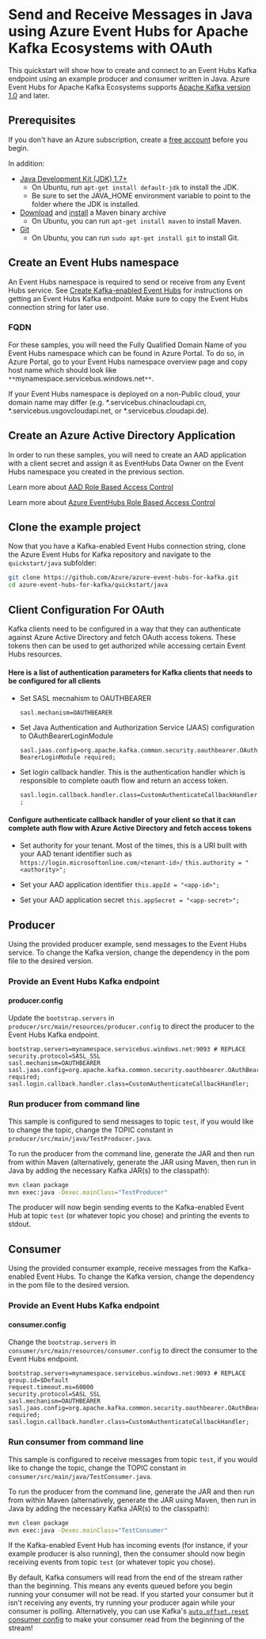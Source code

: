# Send and Receive Messages in Java using Azure Event Hubs for Apache Kafka Ecosystems with OAuth

This quickstart will show how to create and connect to an Event Hubs Kafka endpoint using an example producer and consumer written in Java. Azure Event Hubs for Apache Kafka Ecosystems supports [Apache Kafka version 1.0](https://kafka.apache.org/10/documentation.html) and later.

## Prerequisites

If you don't have an Azure subscription, create a [free account](https://azure.microsoft.com/free/?ref=microsoft.com&utm_source=microsoft.com&utm_medium=docs&utm_campaign=visualstudio) before you begin.

In addition:

* [Java Development Kit (JDK) 1.7+](http://www.oracle.com/technetwork/java/javase/downloads/index.html)
    * On Ubuntu, run `apt-get install default-jdk` to install the JDK.
    * Be sure to set the JAVA_HOME environment variable to point to the folder where the JDK is installed.
* [Download](http://maven.apache.org/download.cgi) and [install](http://maven.apache.org/install.html) a Maven binary archive
    * On Ubuntu, you can run `apt-get install maven` to install Maven.
* [Git](https://www.git-scm.com/downloads)
    * On Ubuntu, you can run `sudo apt-get install git` to install Git.

## Create an Event Hubs namespace

An Event Hubs namespace is required to send or receive from any Event Hubs service. See [Create Kafka-enabled Event Hubs](https://docs.microsoft.com/azure/event-hubs/event-hubs-create-kafka-enabled) for instructions on getting an Event Hubs Kafka endpoint. Make sure to copy the Event Hubs connection string for later use.

### FQDN

For these samples, you will need the Fully Qualified Domain Name of you Event Hubs namespace which can be found in Azure Portal. To do so, in Azure Portal, go to your Event Hubs namespace overview page and copy host name which should look like `**`mynamespace.servicebus.windows.net`**`.

If your Event Hubs namespace is deployed on a non-Public cloud, your domain name may differ (e.g. \*.servicebus.chinacloudapi.cn, \*.servicebus.usgovcloudapi.net, or \*.servicebus.cloudapi.de).

## Create an Azure Active Directory Application

In order to run these samples, you will need to create an AAD application with a client secret and assign it as EventHubs Data Owner on the Event Hubs namespace you created in the previous section.

Learn more about [AAD Role Based Access Control](https://docs.microsoft.com/en-us/azure/role-based-access-control/overview)

Learn more about [Azure EventHubs Role Based Access Control](https://docs.microsoft.com/en-us/azure/event-hubs/authorize-access-azure-active-directory)

## Clone the example project

Now that you have a Kafka-enabled Event Hubs connection string, clone the Azure Event Hubs for Kafka repository and navigate to the `quickstart/java` subfolder:

```bash
git clone https://github.com/Azure/azure-event-hubs-for-kafka.git
cd azure-event-hubs-for-kafka/quickstart/java
```

## Client Configuration For OAuth
Kafka clients need to be configured in a way that they can authenticate against Azure Active Directory and fetch OAuth access tokens. These tokens then can be used to get authorized while accessing certain Event Hubs resources.

#### Here is a list of authentication parameters for Kafka clients that needs to be configured for all clients

* Set SASL mecnahism to OAUTHBEARER

   `sasl.mechanism=OAUTHBEARER`
* Set Java Authentication and Authorization Service (JAAS) configuration to OAuthBearerLoginModule

   `sasl.jaas.config=org.apache.kafka.common.security.oauthbearer.OAuthBearerLoginModule required;`
* Set login callback handler. This is the authentication handler which is responsible to complete oauth flow and return an access token.

   `sasl.login.callback.handler.class=CustomAuthenticateCallbackHandler;`

#### Configure authenticate callback handler of your client so that it can complete auth flow with Azure Active Directory and fetch access tokens

* Set authority for your tenant. Most of the times, this is a URI built with your AAD tenant identifier such as  `https://login.microsoftonline.com/<tenant-id>/`
   `this.authority = "<authority>";`
   
* Set your AAD application identifier 
   `this.appId = "<app-id>";`
   
 * Set your AAD application secret
   `this.appSecret = "<app-secret>";`

## Producer

Using the provided producer example, send messages to the Event Hubs service. To change the Kafka version, change the dependency in the pom file to the desired version.

### Provide an Event Hubs Kafka endpoint

#### producer.config

Update the `bootstrap.servers` in `producer/src/main/resources/producer.config` to direct the producer to the Event Hubs Kafka endpoint.

```config
bootstrap.servers=mynamespace.servicebus.windows.net:9093 # REPLACE
security.protocol=SASL_SSL
sasl.mechanism=OAUTHBEARER
sasl.jaas.config=org.apache.kafka.common.security.oauthbearer.OAuthBearerLoginModule required;
sasl.login.callback.handler.class=CustomAuthenticateCallbackHandler;
```

### Run producer from command line

This sample is configured to send messages to topic `test`, if you would like to change the topic, change the TOPIC constant in `producer/src/main/java/TestProducer.java`.

To run the producer from the command line, generate the JAR and then run from within Maven (alternatively, generate the JAR using Maven, then run in Java by adding the necessary Kafka JAR(s) to the classpath):

```bash
mvn clean package
mvn exec:java -Dexec.mainClass="TestProducer"
```

The producer will now begin sending events to the Kafka-enabled Event Hub at topic `test` (or whatever topic you chose) and printing the events to stdout. 

## Consumer

Using the provided consumer example, receive messages from the Kafka-enabled Event Hubs. To change the Kafka version, change the dependency in the pom file to the desired version.

### Provide an Event Hubs Kafka endpoint

#### consumer.config

Change the `bootstrap.servers` in `consumer/src/main/resources/consumer.config` to direct the consumer to the Event Hubs endpoint.

```config
bootstrap.servers=mynamespace.servicebus.windows.net:9093 # REPLACE
group.id=$Default
request.timeout.ms=60000
security.protocol=SASL_SSL
sasl.mechanism=OAUTHBEARER
sasl.jaas.config=org.apache.kafka.common.security.oauthbearer.OAuthBearerLoginModule required;
sasl.login.callback.handler.class=CustomAuthenticateCallbackHandler;
```

### Run consumer from command line

This sample is configured to receive messages from topic `test`, if you would like to change the topic, change the TOPIC constant in `consumer/src/main/java/TestConsumer.java`.

To run the producer from the command line, generate the JAR and then run from within Maven (alternatively, generate the JAR using Maven, then run in Java by adding the necessary Kafka JAR(s) to the classpath):

```bash
mvn clean package
mvn exec:java -Dexec.mainClass="TestConsumer"
```

If the Kafka-enabled Event Hub has incoming events (for instance, if your example producer is also running), then the consumer should now begin receiving events from topic `test` (or whatever topic you chose).

By default, Kafka consumers will read from the end of the stream rather than the beginning. This means any events queued before you begin running your consumer will not be read. If you started your consumer but it isn't receiving any events, try running your producer again while your consumer is polling. Alternatively, you can use Kafka's [`auto.offset.reset` consumer config](https://kafka.apache.org/documentation/#newconsumerconfigs) to make your consumer read from the beginning of the stream!
